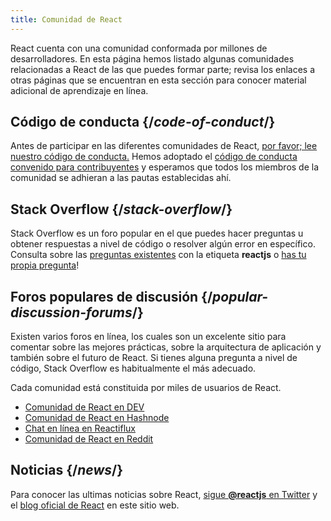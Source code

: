 ```yaml
---
title: Comunidad de React
---
```


<Intro>

React cuenta con una comunidad conformada por millones de desarrolladores. En esta página hemos listado algunas comunidades relacionadas a React de las que puedes formar parte; revisa los enlaces a otras páginas que se encuentran en esta sección para conocer material adicional de aprendizaje en línea.

</Intro>

## Código de conducta {/*code-of-conduct*/}

Antes de participar en las diferentes comunidades de React, [por favor; lee nuestro código de conducta.](https://github.com/facebook/react/blob/main/CODE_OF_CONDUCT.md) Hemos adoptado el [código de conducta convenido para contribuyentes](https://www.contributor-covenant.org/es/version/2/1/code_of_conduct/) y esperamos que todos los miembros de la comunidad se adhieran a las pautas establecidas ahí.

## Stack Overflow {/*stack-overflow*/}

Stack Overflow es un foro popular en el que puedes hacer preguntas u obtener respuestas a nivel de código o resolver algún error en específico. Consulta sobre las [preguntas existentes](https://stackoverflow.com/questions/tagged/reactjs) con la etiqueta **reactjs** o [has tu propia pregunta](https://stackoverflow.com/questions/ask?tags=reactjs)!

## Foros populares de discusión {/*popular-discussion-forums*/}

Existen varios foros en línea, los cuales son un excelente sitio para comentar sobre las mejores prácticas, sobre la arquitectura de aplicación y también sobre el futuro de React. Si tienes alguna pregunta a nivel de código, Stack Overflow es habitualmente el más adecuado.

Cada comunidad está constituida por miles de usuarios de React.

* [Comunidad de React en DEV](https://dev.to/t/react)
* [Comunidad de React en Hashnode](https://hashnode.com/n/reactjs)
* [Chat en línea en Reactiflux](https://discord.gg/reactiflux)
* [Comunidad de React en Reddit](https://www.reddit.com/r/reactjs/)

## Noticias {/*news*/}

Para conocer las ultimas noticias sobre React, [sigue **@reactjs** en Twitter](https://twitter.com/reactjs) y el [blog oficial de React](/blog/) en este sitio web.
